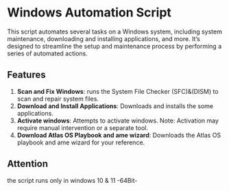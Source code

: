 # Windows Automation Script

This script automates several tasks on a Windows system, including system maintenance, downloading and installing applications, and more. It’s designed to streamline the setup and maintenance process by performing a series of automated actions.

## Features

1. **Scan and Fix Windows**: runs the System File Checker (SFC)&(DISM) to scan and repair system files.
2. **Download and Install Applications**: Downloads and installs the some applications.
3. **Activate windows**: Attempts to activate windows. Note: Activation may require manual intervention or a separate tool.
4. **Download Atlas OS Playbook and ame wizard**: Downloads the Atlas OS playbook and ame wizard for your reference.

## Attention
the script runs only in windows 10 & 11 -64Bit-
